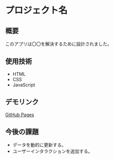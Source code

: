 # プロジェクト名
## 概要
このアプリは〇〇を解決するために設計されました。

## 使用技術
- HTML
- CSS
- JavaScript

## デモリンク
[GitHub Pages](https://<nanasicoder>.github.io/<kumagaya>/)

## 今後の課題
- データを動的に更新する。
- ユーザーインタラクションを追加する。


